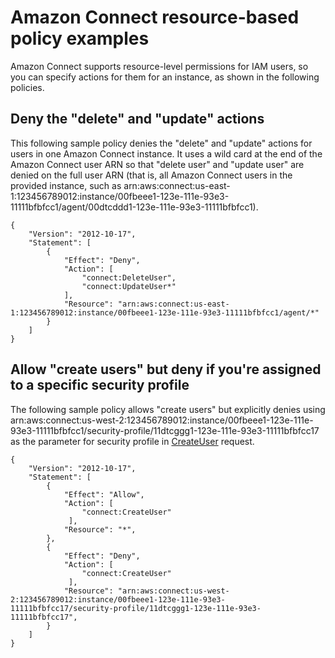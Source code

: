 # Amazon Connect resource\-based policy examples<a name="security_iam_resource-based-policy-examples"></a>

Amazon Connect supports resource\-level permissions for IAM users, so you can specify actions for them for an instance, as shown in the following policies\.

## Deny the "delete" and "update" actions<a name="connect-access-control-resources-example2"></a>

This following sample policy denies the "delete" and "update" actions for users in one Amazon Connect instance\. It uses a wild card at the end of the Amazon Connect user ARN so that "delete user" and "update user" are denied on the full user ARN \(that is, all Amazon Connect users in the provided instance, such as arn:aws:connect:us\-east\-1:123456789012:instance/00fbeee1\-123e\-111e\-93e3\-11111bfbfcc1/agent/00dtcddd1\-123e\-111e\-93e3\-11111bfbfcc1\)\.

```
{
    "Version": "2012-10-17",
    "Statement": [
        {
            "Effect": "Deny",
            "Action": [
                "connect:DeleteUser",
                "connect:UpdateUser*"
            ],
            "Resource": "arn:aws:connect:us-east-1:123456789012:instance/00fbeee1-123e-111e-93e3-11111bfbfcc1/agent/*"
        }
    ]
}
```

## Allow "create users" but deny if you're assigned to a specific security profile<a name="connect-access-control-resources-example3"></a>

The following sample policy allows "create users" but explicitly denies using arn:aws:connect:us\-west\-2:123456789012:instance/00fbeee1\-123e\-111e\-93e3\-11111bfbfcc1/security\-profile/11dtcggg1\-123e\-111e\-93e3\-11111bfbfcc17 as the parameter for security profile in [CreateUser](https://docs.aws.amazon.com/connect/latest/APIReference/API_CreateUser.html#API_CreateUser_RequestBody) request\.

```
{
    "Version": "2012-10-17",
    "Statement": [
        {
            "Effect": "Allow",        
            "Action": [
                "connect:CreateUser"
             ],
            "Resource": "*",
        },
        {
            "Effect": "Deny",
            "Action": [
                "connect:CreateUser"
             ],
            "Resource": "arn:aws:connect:us-west-2:123456789012:instance/00fbeee1-123e-111e-93e3-11111bfbfcc17/security-profile/11dtcggg1-123e-111e-93e3-11111bfbfcc17",
        } 
    ]
}
```